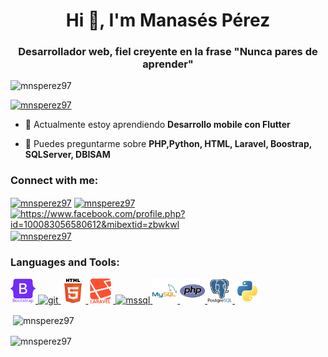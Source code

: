 <h1 align="center">Hi 👋, I'm Manasés Pérez</h1>
<h3 align="center">Desarrollador web, fiel creyente en la frase "Nunca pares de aprender"</h3>

<p align="left"> <img src="https://komarev.com/ghpvc/?username=mnsperez97&label=Profile%20views&color=0e75b6&style=flat" alt="mnsperez97" /> </p>

<p align="left"> <a href="https://twitter.com/mnsperez97" target="blank"><img src="https://img.shields.io/twitter/follow/mnsperez97?logo=twitter&style=for-the-badge" alt="mnsperez97" /></a> </p>

- 🌱 Actualmente estoy aprendiendo **Desarrollo mobile con Flutter**

- 💬 Puedes preguntarme sobre **PHP,Python, HTML, Laravel, Boostrap, SQLServer, DBISAM**

<h3 align="left">Connect with me:</h3>
<p align="left">
<a href="https://twitter.com/mnsperez97" target="blank"><img align="center" src="https://raw.githubusercontent.com/rahuldkjain/github-profile-readme-generator/master/src/images/icons/Social/x.svg" alt="mnsperez97" height="30" width="40" /></a>
<a href="https://stackoverflow.com/users/mnsperez97" target="blank"><img align="center" src="https://raw.githubusercontent.com/rahuldkjain/github-profile-readme-generator/master/src/images/icons/Social/stack-overflow.svg" alt="mnsperez97" height="30" width="40" /></a>
<a href="https://fb.com/https://www.facebook.com/profile.php?id=100083056580612&mibextid=zbwkwl" target="blank"><img align="center" src="https://raw.githubusercontent.com/rahuldkjain/github-profile-readme-generator/master/src/images/icons/Social/facebook.svg" alt="https://www.facebook.com/profile.php?id=100083056580612&mibextid=zbwkwl" height="30" width="40" /></a>
<a href="https://instagram.com/mnsperez97" target="blank"><img align="center" src="https://raw.githubusercontent.com/rahuldkjain/github-profile-readme-generator/master/src/images/icons/Social/instagram.svg" alt="mnsperez97" height="30" width="40" /></a>
</p>

<h3 align="left">Languages and Tools:</h3>
<p align="left"> <a href="https://getbootstrap.com" target="_blank" rel="noreferrer"> <img src="https://raw.githubusercontent.com/devicons/devicon/master/icons/bootstrap/bootstrap-plain-wordmark.svg" alt="bootstrap" width="40" height="40"/> </a> <a href="https://git-scm.com/" target="_blank" rel="noreferrer"> <img src="https://www.vectorlogo.zone/logos/git-scm/git-scm-icon.svg" alt="git" width="40" height="40"/> </a> <a href="https://www.w3.org/html/" target="_blank" rel="noreferrer"> <img src="https://raw.githubusercontent.com/devicons/devicon/master/icons/html5/html5-original-wordmark.svg" alt="html5" width="40" height="40"/> </a> <a href="https://laravel.com/" target="_blank" rel="noreferrer"> <img src="https://raw.githubusercontent.com/devicons/devicon/master/icons/laravel/laravel-plain-wordmark.svg" alt="laravel" width="40" height="40"/> </a> <a href="https://www.microsoft.com/en-us/sql-server" target="_blank" rel="noreferrer"> <img src="https://www.svgrepo.com/show/303229/microsoft-sql-server-logo.svg" alt="mssql" width="40" height="40"/> </a> <a href="https://www.mysql.com/" target="_blank" rel="noreferrer"> <img src="https://raw.githubusercontent.com/devicons/devicon/master/icons/mysql/mysql-original-wordmark.svg" alt="mysql" width="40" height="40"/> </a> <a href="https://www.php.net" target="_blank" rel="noreferrer"> <img src="https://raw.githubusercontent.com/devicons/devicon/master/icons/php/php-original.svg" alt="php" width="40" height="40"/> </a> <a href="https://www.postgresql.org" target="_blank" rel="noreferrer"> <img src="https://raw.githubusercontent.com/devicons/devicon/master/icons/postgresql/postgresql-original-wordmark.svg" alt="postgresql" width="40" height="40"/> </a> <a href="https://www.python.org" target="_blank" rel="noreferrer"> <img src="https://raw.githubusercontent.com/devicons/devicon/master/icons/python/python-original.svg" alt="python" width="40" height="40"/> </a> </p>

<p>&nbsp;<img align="center" src="https://github-readme-stats.vercel.app/api?username=mnsperez97&show_icons=true&locale=en" alt="mnsperez97" /></p>

<p><img align="center" src="https://github-readme-streak-stats.herokuapp.com/?user=mnsperez97&" alt="mnsperez97" /></p>
